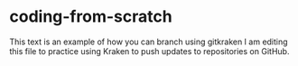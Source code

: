 # coding-from-scratch
This text is an example of how you can branch using gitkraken
I am editing this file to practice using Kraken to push updates to repositories on GitHub.